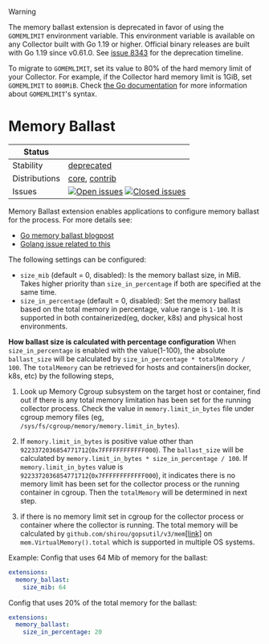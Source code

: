 > [!WARNING]
> The memory ballast extension is deprecated in favor of using the `GOMEMLIMIT` environment variable.
> This environment variable is available on any Collector built with Go 1.19 or higher. Official binary releases are built with Go 1.19 since v0.61.0. See [issue 8343](https://github.com/open-telemetry/opentelemetry-collector/issues/8343) for the deprecation timeline.
> 
> To migrate to  `GOMEMLIMIT`, set its value to 80% of the hard memory limit of your Collector. 
> For example, if the Collector hard memory limit is 1GiB, set `GOMEMLIMIT` to `800MiB`.
> Check [the Go documentation](https://pkg.go.dev/runtime#hdr-Environment_Variables) for more information about `GOMEMLIMIT`'s syntax.

# Memory Ballast

<!-- status autogenerated section -->
| Status        |           |
| ------------- |-----------|
| Stability     | [deprecated]  |
| Distributions | [core], [contrib] |
| Issues        | [![Open issues](https://img.shields.io/github/issues-search/open-telemetry/opentelemetry-collector-contrib?query=is%3Aissue%20is%3Aopen%20label%3Aextension%2Fballast%20&label=open&color=orange&logo=opentelemetry)](https://github.com/open-telemetry/opentelemetry-collector-contrib/issues?q=is%3Aopen+is%3Aissue+label%3Aextension%2Fballast) [![Closed issues](https://img.shields.io/github/issues-search/open-telemetry/opentelemetry-collector-contrib?query=is%3Aissue%20is%3Aclosed%20label%3Aextension%2Fballast%20&label=closed&color=blue&logo=opentelemetry)](https://github.com/open-telemetry/opentelemetry-collector-contrib/issues?q=is%3Aclosed+is%3Aissue+label%3Aextension%2Fballast) |

[deprecated]: https://github.com/open-telemetry/opentelemetry-collector#deprecated
[core]: https://github.com/open-telemetry/opentelemetry-collector-releases/tree/main/distributions/otelcol
[contrib]: https://github.com/open-telemetry/opentelemetry-collector-releases/tree/main/distributions/otelcol-contrib
<!-- end autogenerated section -->

Memory Ballast extension enables applications to configure memory ballast for the process. For more details see:
- [Go memory ballast blogpost](https://web.archive.org/web/20210929130001/https://blog.twitch.tv/en/2019/04/10/go-memory-ballast-how-i-learnt-to-stop-worrying-and-love-the-heap-26c2462549a2/)
- [Golang issue related to this](https://github.com/golang/go/issues/23044)

The following settings can be configured:

- `size_mib` (default = 0, disabled): Is the memory ballast size, in MiB. 
  Takes higher priority than `size_in_percentage` if both are specified at the same time.
- `size_in_percentage` (default = 0, disabled): Set the memory ballast based on the 
  total memory in percentage, value range is `1-100`. 
  It is supported in both containerized(eg, docker, k8s) and physical host environments.
  
**How ballast size is calculated with percentage configuration**
When `size_in_percentage` is enabled with the value(1-100), the absolute `ballast_size` will be calculated by
`size_in_percentage * totalMemory / 100`. The `totalMemory` can be retrieved for hosts and containers(in docker, k8s, etc) by the following steps,
1. Look up Memory Cgroup subsystem on the target host or container, find out if there is any total memory limitation has been set for the running collector process.
   Check the value in `memory.limit_in_bytes` file under cgroup memory files (eg, `/sys/fs/cgroup/memory/memory.limit_in_bytes`).

2. If `memory.limit_in_bytes` is positive value other than `9223372036854771712`(`0x7FFFFFFFFFFFF000`). The `ballast_size`
   will be calculated by `memory.limit_in_bytes * size_in_percentage / 100`.
   If `memory.limit_in_bytes` value is `9223372036854771712`(`0x7FFFFFFFFFFFF000`), it indicates there is no memory limit has
   been set for the collector process or the running container in cgroup. Then the `totalMemory` will be determined in next step.
   
3. if there is no memory limit set in cgroup for the collector process or container where the collector is running. The total memory will be
   calculated by `github.com/shirou/gopsutil/v3/mem`[[link]](https://github.com/shirou/gopsutil/) on `mem.VirtualMemory().total` which is supported in multiple OS systems.


Example:
Config that uses 64 Mib of memory for the ballast:
```yaml
extensions:
  memory_ballast:
    size_mib: 64
```

Config that uses 20% of the total memory for the ballast:
```yaml
extensions:
  memory_ballast:
    size_in_percentage: 20
```
